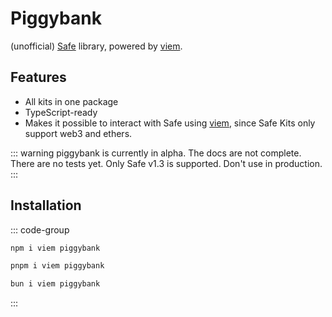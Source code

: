 # Piggybank

(unofficial) [Safe](https://safe.global) library, powered by [viem](https://viem.sh).

## Features

- All kits in one package
- TypeScript-ready
- Makes it possible to interact with Safe using [viem](https://viem.sh), since Safe Kits only support web3 and ethers.

::: warning
piggybank is currently in alpha. The docs are not complete. There are no tests yet. Only Safe v1.3 is supported. Don't use in production.
:::

## Installation

::: code-group

```bash [npm]
npm i viem piggybank
```

```bash [pnpm]
pnpm i viem piggybank
```

```bash [bun]
bun i viem piggybank
```

:::
